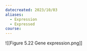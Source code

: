 ```yaml
---
datecreated: 2023/10/03
aliases:
  - Expression
  - Expressed
course:
---
```

![[Figure 5.22 Gene expression.png]]